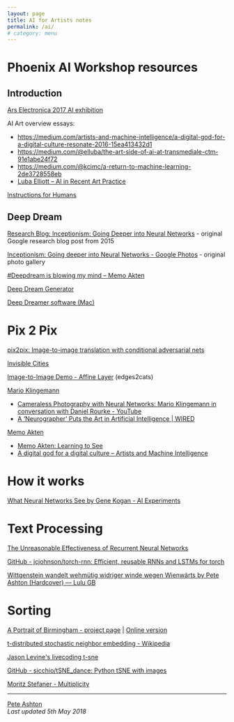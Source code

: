 ```yaml
---
layout: page
title: AI for Artists notes
permalink: /ai/
# category: menu
---
```


# Phoenix AI Workshop resources

## Introduction

[Ars Electronica 2017 AI exhibition](https://www.aec.at/ai/en/media-art-between-natural-and-artificial-intelligence/)

AI Art overview essays:

- https://medium.com/artists-and-machine-intelligence/a-digital-god-for-a-digital-culture-resonate-2016-15ea413432d1
- https://medium.com/@elluba/the-art-side-of-ai-at-transmediale-ctm-91e1abe24f72
- https://medium.com/@kcimc/a-return-to-machine-learning-2de3728558eb
- [Luba Elliott – AI in Recent Art Practice](https://www.phoenix.org.uk/event/luba-elliott-ai-in-recent-art-practice/)

[Instructions for Humans](http://instructionsforhumans.com)

## Deep Dream

[Research Blog: Inceptionism: Going Deeper into Neural Networks](https://research.googleblog.com/2015/06/inceptionism-going-deeper-into-neural.html) - original Google research blog post from 2015

[Inceptionism: Going deeper into Neural Networks   - Google Photos](https://photos.google.com/share/AF1QipPX0SCl7OzWilt9LnuQliattX4OUCj_8EP65_cTVnBmS1jnYgsGQAieQUc1VQWdgQ?key=aVBxWjhwSzg2RjJWLWRuVFBBZEN1d205bUdEMnhB) - original photo gallery

[#Deepdream is blowing my mind – Memo Akten](https://medium.com/@memoakten/deepdream-is-blowing-my-mind-6a2c8669c698)


[Deep Dream Generator](http://deepdreamgenerator.com)

[Deep Dreamer software (Mac)](https://www.71squared.com/deepdreamer)


# Pix 2 Pix
[pix2pix: Image-to-image translation with conditional adversarial nets](https://github.com/phillipi/pix2pix)

[Invisible Cities](https://opendot.github.io/ml4a-invisible-cities/)

[Image-to-Image Demo - Affine Layer](https://affinelayer.com/pixsrv/) (edges2cats)

[Mario Klingemann](http://mario-klingemann.tumblr.com) 
  
- [Cameraless Photography with Neural Networks: Mario Klingemann in conversation with Daniel Rourke - YouTube](https://www.youtube.com/watch?v=21W5-q5YYjw)  
- [A ‘Neurographer’ Puts the Art in Artificial Intelligence | WIRED](https://www.wired.com/story/neurographer-puts-the-art-in-artificial-intelligence/)

[Memo Akten](http://www.memo.tv)  

- [Memo Akten: Learning to See](http://www.memo.tv/learning-to-see-you-are-what-you-see/)  
- [A digital god for a digital culture – Artists and Machine Intelligence](https://medium.com/artists-and-machine-intelligence/a-digital-god-for-a-digital-culture-resonate-2016-15ea413432d1)


# How it works
[What Neural Networks See by Gene Kogan - AI Experiments](https://experiments.withgoogle.com/ai/what-neural-nets-see)

# Text Processing
[The Unreasonable Effectiveness of Recurrent Neural Networks](http://karpathy.github.io/2015/05/21/rnn-effectiveness/)

[GitHub - jcjohnson/torch-rnn: Efficient, reusable RNNs and LSTMs for torch](https://github.com/jcjohnson/torch-rnn)

[Wittgenstein wandelt wehmütig widriger winde wegen Wienwärts by Pete Ashton (Hardcover) — Lulu GB](http://www.lulu.com/shop/pete-ashton/wittgenstein-wandelt-wehm%C3%BCtig-widriger-winde-wegen-wienw%C3%A4rts/hardcover/product-22963804.html)

# Sorting
[A Portrait of Birmingham - project page](http://art.peteashton.com/portrait-bham) | [Online version](https://peteash10.github.io/tsne-xcw2/)

[t-distributed stochastic neighbor embedding - Wikipedia](https://en.wikipedia.org/wiki/T-distributed_stochastic_neighbor_embedding)

[Jason Levine's livecoding t-sne](https://www.instagram.com/p/Bf7ztMCH4H6/?taken-by=livecodez)

[GitHub - sicchio/tSNE_dance: Python tSNE with images](https://github.com/sicchio/tSNE_dance)

[Moritz Stefaner - Multiplicity](http://truth-and-beauty.net/projects/multiplicity)

-----

[Pete Ashton](http://peteashton.com)   
*Last updated 5th May 2018*